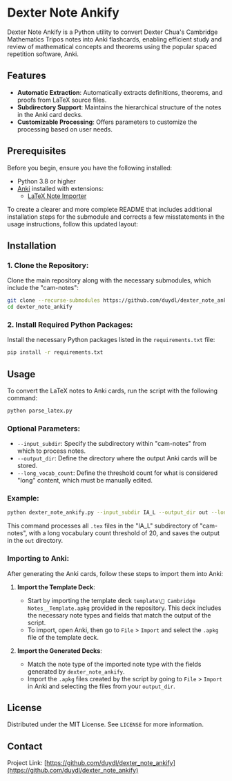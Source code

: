 # Dexter Note Ankify

Dexter Note Ankify is a Python utility to convert Dexter Chua's Cambridge Mathematics Tripos notes into Anki flashcards, enabling efficient study and review of mathematical concepts and theorems using the popular spaced repetition software, Anki.

## Features

- **Automatic Extraction**: Automatically extracts definitions, theorems, and proofs from LaTeX source files.
- **Subdirectory Support**: Maintains the hierarchical structure of the notes in the Anki card decks.
- **Customizable Processing**: Offers parameters to customize the processing based on user needs.

## Prerequisites

Before you begin, ensure you have the following installed:
- Python 3.8 or higher
- [Anki](https://apps.ankiweb.net/) installed with extensions:
  - [LaTeX Note Importer](https://ankiweb.net/shared/info/1199027445)

To create a clearer and more complete README that includes additional installation steps for the submodule and corrects a few misstatements in the usage instructions, follow this updated layout:

## Installation

### 1. **Clone the Repository:**
   Clone the main repository along with the necessary submodules, which include the "cam-notes":
   ```bash
   git clone --recurse-submodules https://github.com/duydl/dexter_note_ankify.git
   cd dexter_note_ankify
   ```

### 2. **Install Required Python Packages:**
   Install the necessary Python packages listed in the `requirements.txt` file:
   ```bash
   pip install -r requirements.txt
   ```

## Usage

To convert the LaTeX notes to Anki cards, run the script with the following command:

```bash
python parse_latex.py
```

### Optional Parameters:
- `--input_subdir`: Specify the subdirectory within "cam-notes" from which to process notes.
- `--output_dir`: Define the directory where the output Anki cards will be stored.
- `--long_vocab_count`: Define the threshold count for what is considered "long" content, which must be manually edited.

### Example:

```bash
python dexter_note_ankify.py --input_subdir IA_L --output_dir out --long_vocab_count 20
```

This command processes all `.tex` files in the "IA_L" subdirectory of "cam-notes", with a long vocabulary count threshold of 20, and saves the output in the `out` directory.

### Importing to Anki:

After generating the Anki cards, follow these steps to import them into Anki:

1. **Import the Template Deck**:
   - Start by importing the template deck `template\📜 Cambridge Notes__Template.apkg` provided in the repository. This deck includes the necessary note types and fields that match the output of the script.
   - To import, open Anki, then go to `File` > `Import` and select the `.apkg` file of the template deck.

2. **Import the Generated Decks**:
   - Match the note type of the imported note type with the fields generated by `dexter_note_ankify`.
   - Import the `.apkg` files created by the script by going to `File` > `Import` in Anki and selecting the files from your `output_dir`.

## License

Distributed under the MIT License. See `LICENSE` for more information.

## Contact

Project Link: [https://github.com/duydl/dexter_note_ankify](https://github.com/duydl/dexter_note_ankify)